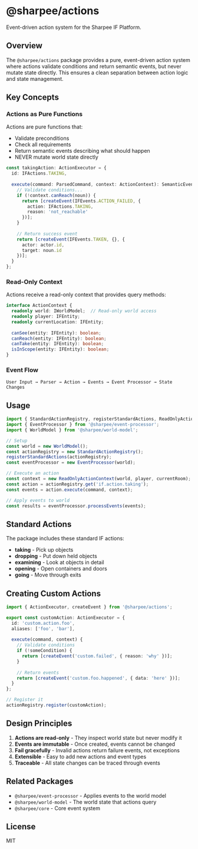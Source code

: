 # @sharpee/actions

Event-driven action system for the Sharpee IF Platform.

## Overview

The `@sharpee/actions` package provides a pure, event-driven action system where actions validate conditions and return semantic events, but never mutate state directly. This ensures a clean separation between action logic and state management.

## Key Concepts

### Actions as Pure Functions

Actions are pure functions that:
- Validate preconditions
- Check all requirements
- Return semantic events describing what should happen
- NEVER mutate world state directly

```typescript
const takingAction: ActionExecutor = {
  id: IFActions.TAKING,
  
  execute(command: ParsedCommand, context: ActionContext): SemanticEvent[] {
    // Validate conditions...
    if (!context.canReach(noun)) {
      return [createEvent(IFEvents.ACTION_FAILED, {
        action: IFActions.TAKING,
        reason: 'not_reachable'
      })];
    }
    
    // Return success event
    return [createEvent(IFEvents.TAKEN, {}, {
      actor: actor.id,
      target: noun.id
    })];
  }
};
```

### Read-Only Context

Actions receive a read-only context that provides query methods:

```typescript
interface ActionContext {
  readonly world: IWorldModel;  // Read-only world access
  readonly player: IFEntity;
  readonly currentLocation: IFEntity;
  
  canSee(entity: IFEntity): boolean;
  canReach(entity: IFEntity): boolean;
  canTake(entity: IFEntity): boolean;
  isInScope(entity: IFEntity): boolean;
}
```

### Event Flow

```
User Input → Parser → Action → Events → Event Processor → State Changes
```

## Usage

```typescript
import { StandardActionRegistry, registerStandardActions, ReadOnlyActionContext } from '@sharpee/actions';
import { EventProcessor } from '@sharpee/event-processor';
import { WorldModel } from '@sharpee/world-model';

// Setup
const world = new WorldModel();
const actionRegistry = new StandardActionRegistry();
registerStandardActions(actionRegistry);
const eventProcessor = new EventProcessor(world);

// Execute an action
const context = new ReadOnlyActionContext(world, player, currentRoom);
const action = actionRegistry.get('if.action.taking');
const events = action.execute(command, context);

// Apply events to world
const results = eventProcessor.processEvents(events);
```

## Standard Actions

The package includes these standard IF actions:

- **taking** - Pick up objects
- **dropping** - Put down held objects  
- **examining** - Look at objects in detail
- **opening** - Open containers and doors
- **going** - Move through exits

## Creating Custom Actions

```typescript
import { ActionExecutor, createEvent } from '@sharpee/actions';

export const customAction: ActionExecutor = {
  id: 'custom.action.foo',
  aliases: ['foo', 'bar'],
  
  execute(command, context) {
    // Validate conditions
    if (!someCondition) {
      return [createEvent('custom.failed', { reason: 'why' })];
    }
    
    // Return events
    return [createEvent('custom.foo.happened', { data: 'here' })];
  }
};

// Register it
actionRegistry.register(customAction);
```

## Design Principles

1. **Actions are read-only** - They inspect world state but never modify it
2. **Events are immutable** - Once created, events cannot be changed
3. **Fail gracefully** - Invalid actions return failure events, not exceptions
4. **Extensible** - Easy to add new actions and event types
5. **Traceable** - All state changes can be traced through events

## Related Packages

- `@sharpee/event-processor` - Applies events to the world model
- `@sharpee/world-model` - The world state that actions query
- `@sharpee/core` - Core event system

## License

MIT
